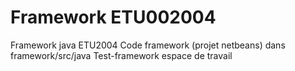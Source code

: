 # Framework ETU002004
Framework java
ETU2004
Code framework (projet netbeans) dans framework/src/java
Test-framework espace de travail
